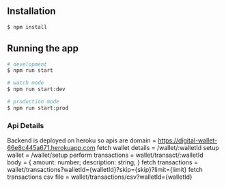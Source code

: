 ## Installation

```bash
$ npm install
```

## Running the app

```bash
# development
$ npm run start

# watch mode
$ npm run start:dev

# production mode
$ npm run start:prod
```

### Api Details
Backend is deployed on heroku so apis are 
domain = https://digital-wallet-66e8c445a671.herokuapp.com
fetch wallet details = /wallet/:walletId
setup wallet = /wallet/setup
perform transactions = wallet/transact/:walletId  
                        body = {
                          amount: number;
                          description: string; 
                        }
fetch transactions = wallet/transactions?walletId={walletId}?skip={skip}?limit={limit}
fetch transactions csv file = wallet/transactions/csv?walletId={walletId}
